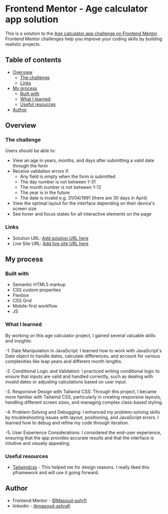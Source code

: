 # Frontend Mentor - Age calculator app solution

This is a solution to the [Age calculator app challenge on Frontend Mentor](https://www.frontendmentor.io/challenges/age-calculator-app-dF9DFFpj-Q). Frontend Mentor challenges help you improve your coding skills by building realistic projects.

## Table of contents

- [Overview](#overview)
  - [The challenge](#the-challenge)
  - [Links](#links)
- [My process](#my-process)
  - [Built with](#built-with)
  - [What I learned](#what-i-learned)
  - [Useful resources](#useful-resources)
- [Author](#author)

## Overview

### The challenge

Users should be able to:

- View an age in years, months, and days after submitting a valid date through the form
- Receive validation errors if:
  - Any field is empty when the form is submitted
  - The day number is not between 1-31
  - The month number is not between 1-12
  - The year is in the future
  - The date is invalid e.g. 31/04/1991 (there are 30 days in April)
- View the optimal layout for the interface depending on their device's screen size
- See hover and focus states for all interactive elements on the page

### Links

- Solution URL: [Add solution URL here](https://your-solution-url.com)
- Live Site URL: [Add live site URL here](https://your-live-site-url.com)

## My process

### Built with

- Semantic HTML5 markup
- CSS custom properties
- Flexbox
- CSS Grid
- Mobile-first workflow
- JS

### What I learned

By working on this age calculator project, I gained several valuable skills and insights:

-1. Date Manipulation in JavaScript:
I learned how to work with JavaScript's Date object to handle dates, calculate differences, and account for various complexities like leap years and different month lengths.

-2. Conditional Logic and Validation:
I practiced writing conditional logic to ensure that inputs are valid and handled correctly, such as dealing with invalid dates or adjusting calculations based on user input.

-3. Responsive Design with Tailwind CSS:
Through this project, I became more familiar with Tailwind CSS, particularly in creating responsive layouts, handling different screen sizes, and managing complex class-based styling.

-4. Problem-Solving and Debugging:
I enhanced my problem-solving skills by troubleshooting issues with layout, positioning, and JavaScript errors. I learned how to debug and refine my code through iteration.

-5. User Experience Considerations:
I considered the end-user experience, ensuring that the app provides accurate results and that the interface is intuitive and visually appealing.

### Useful resources

- [Tailwindcss](https://www.tailwindcss.com) - This helped me for design reasons. I really liked this pframework and will use it going forward.

## Author

- Frontend Mentor - [@Masoud-ashrfi](https://www.frontendmentor.io/profile/Masoud-ashrfi)
- linkedin - [@masoud-ashrafi](https://www.linkedin.com/in/masoud-ashrafi/)
